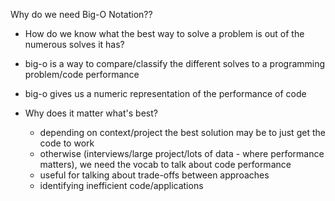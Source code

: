 Why do we need Big-O Notation??
  - How do we know what the best way to solve a problem is out of the numerous solves it has?
  - big-o is a way to compare/classify the different solves to a programming problem/code performance
  - big-o gives us a numeric representation of the performance of code
  
  - Why does it matter what's best?
    - depending on context/project the best solution may be to just get the code to work
    - otherwise (interviews/large project/lots of data - where performance matters), we need the vocab to talk about code performance
    - useful for talking about trade-offs between approaches
    - identifying inefficient code/applications 